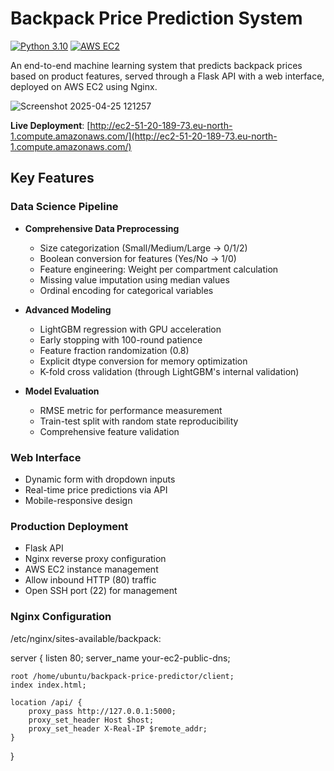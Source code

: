 # Backpack Price Prediction System

[![Python 3.10](https://img.shields.io/badge/python-3.10-blue.svg)](https://www.python.org/downloads/)
[![AWS EC2](https://img.shields.io/badge/Deployed%20on-AWS%20EC2-orange.svg)](https://aws.amazon.com/ec2/)

An end-to-end machine learning system that predicts backpack prices based on product features, served through a Flask API with a web interface, deployed on AWS EC2 using Nginx.

![Screenshot 2025-04-25 121257](https://github.com/user-attachments/assets/0c50869b-3166-40c4-9bb6-0b32abb22f00)

**Live Deployment**: [http://ec2-51-20-189-73.eu-north-1.compute.amazonaws.com/](http://ec2-51-20-189-73.eu-north-1.compute.amazonaws.com/)

## Key Features

### Data Science Pipeline
- **Comprehensive Data Preprocessing**
  - Size categorization (Small/Medium/Large → 0/1/2)
  - Boolean conversion for features (Yes/No → 1/0)
  - Feature engineering: Weight per compartment calculation
  - Missing value imputation using median values
  - Ordinal encoding for categorical variables

- **Advanced Modeling**
  - LightGBM regression with GPU acceleration
  - Early stopping with 100-round patience
  - Feature fraction randomization (0.8)
  - Explicit dtype conversion for memory optimization
  - K-fold cross validation (through LightGBM's internal validation)

- **Model Evaluation**
  - RMSE metric for performance measurement
  - Train-test split with random state reproducibility
  - Comprehensive feature validation

### Web Interface
- Dynamic form with dropdown inputs
- Real-time price predictions via API
- Mobile-responsive design

### Production Deployment
- Flask API 
- Nginx reverse proxy configuration
- AWS EC2 instance management
- Allow inbound HTTP (80) traffic
- Open SSH port (22) for management

### Nginx Configuration
/etc/nginx/sites-available/backpack:

server {
    listen 80;
    server_name your-ec2-public-dns;
    
    root /home/ubuntu/backpack-price-predictor/client;
    index index.html;
    
    location /api/ {
        proxy_pass http://127.0.0.1:5000;
        proxy_set_header Host $host;
        proxy_set_header X-Real-IP $remote_addr;
    }
}

